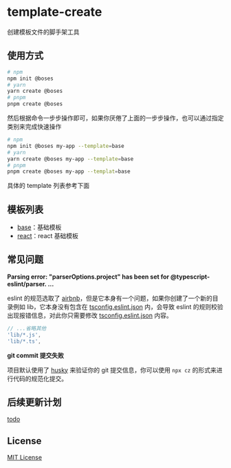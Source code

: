 # template-create

创建模板文件的脚手架工具

## 使用方式

```sh
# npm
npm init @boses
# yarn
yarn create @boses
# pnpm
pnpm create @boses
```

然后根据命令一步步操作即可，如果你厌倦了上面的一步步操作，也可以通过指定类别来完成快速操作

```sh
# npm
npm init @boses my-app --template=base
# yarn
yarn create @boses my-app --template=base
# pnpm
pnpm create @boses my-app --templat=base
```

具体的 template 列表参考下面

## 模板列表

- [base](./src/template-base)：基础模板
- [react](./src/template-react)：react 基础模板

## 常见问题

**Parsing error: "parserOptions.project" has been set for @typescript-eslint/parser. ...**

eslint 的规范选取了 [airbnb](https://github.com/iamturns/eslint-config-airbnb-typescript)，但是它本身有一个问题，如果你创建了一个新的目录例如 lib，它本身没有包含在 [tsconfig.eslint.json](./tsconfig.eslint.json) 内，会导致 eslint 的规则校验出现报错信息，对此你只需要修改 [tsconfig.eslint.json](./tsconfig.eslint.json) 内容。

```js
// ...省略其他
'lib/*.js',
'lib/*.ts',
```

**git commit 提交失败**

项目默认使用了 [husky](https://github.com/typicode/husky) 来验证你的 git 提交信息，你可以使用 `npx cz` 的形式来进行代码的规范化提交。

## 后续更新计划

[todo](./TODU.md)

## License

[MIT License](./LICENSE)
